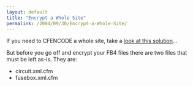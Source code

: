 ```yaml
---
layout: default
title: "Encrypt a Whole Site"
permalink: /2004/09/30/Encrypt-a-Whole-Site/
---
```


<P>If you need to CFENCODE a whole site, take a <A class="" href="http://cfhub.com/tutorials/cfencode/site.cfm" target=_blank>look at this solution</A>...</P>
<P>But before you go off and encrypt your FB4 files there are two files that must be left as-is. They are: </P>
<UL>
<LI>circuit.xml.cfm</IL> 
<LI>fusebox.xml.cfm</LI></UL>